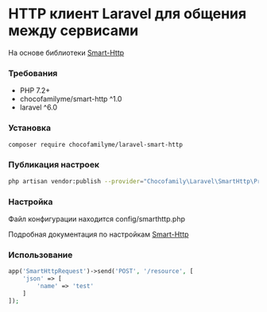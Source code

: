 # HTTP клиент Laravel для общения между сервисами
На основе библиотеки [Smart-Http](https://github.com/chocofamilyme/smart-http)

### Требования
- PHP 7.2+
- chocofamilyme/smart-http ^1.0
- laravel ^6.0

### Установка
```bash
composer require chocofamilyme/laravel-smart-http
```

### Публикация настроек
```bash
php artisan vendor:publish --provider="Chocofamily\Laravel\SmartHttp\Providers\SmartHttpServiceProvider"
```

### Настройка
Файл конфигурации находится config/smarthttp.php

Подробная документация по настройкам [Smart-Http](https://github.com/chocofamilyme/smart-http#%D0%BF%D0%B0%D1%80%D0%BC%D0%B5%D1%82%D1%80%D1%8B-%D0%BA%D0%BE%D1%82%D0%BE%D1%80%D1%8B%D0%B5-%D1%81%D0%BE%D0%B4%D0%B5%D1%80%D0%B6%D0%B8%D1%82-%D0%BE%D0%B1%D1%8A%D0%B5%D0%BA%D1%82-config)

### Использование

```php
app('SmartHttpRequest')->send('POST', '/resource', [
    'json' => [
        'name' => 'test'
    ]   
]);
```


